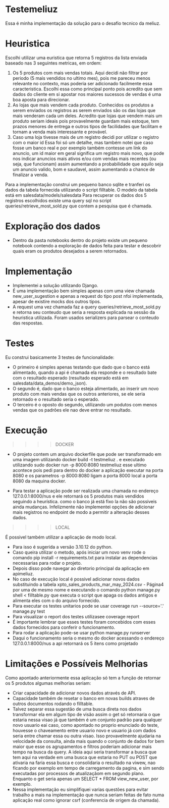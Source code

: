 # Testemeliuz
Essa é minha implementação da solução para o desafio tecnico da meliuz.

# Heuristica
Escolhi utilizar uma euristica que retorna 5 registros da lista enviada baseado nas 3 seguintes metricas, em ordem:

1) Os 5 produtos com mais vendas totais.
    Aqui decidi não filtrar por periodo (5 mais vendidos no ultimo mes), pois me pareceu menos relevante no contexto, mas poderia ser adicionado facilmente essa caracteristica.
    Escolhi essa como principal ponto pois acredito que sem dados do cliente em si apostar nos maiores sucessos de vendas é uma boa aposta para direcionar.
2) As lojas que mais vendem cada produto.
    Conhecidos os produtos a serem enviados os registros as serem enviados são os das lojas que mais venderam cada um deles.
    Acredito que lojas que vendem mais um produto seriam ideais pois provavelmente guardam mais estoque, tem prazos menores de entrega e outros tipos de facilidades que facilitam e tornam a venda mais interessante e provável.
3) Caso uma loja tivesse mais de um registro decidi por utilizar o registro com o maior id
    Essa foi só um detalhe, mas também notei que caso fosse um banco real e por exemplo também contesse um link do anuncio, um id maior em geral significa um registro mais novo, que pode nos indicar anuncios mais ativos e/ou com vendas mais recentes (ou seja, que funcionam) assim aumentando a probabilidade que aquilo seja um anuncio valido, bom e saudavel, assim aumentando a chance de finalizar a venda.

Para a implementação construi um pequeno banco sqlite e tranferi os dados da tabela fornecida utilizando o script filltable.
O modelo da tabela está em salesdata/models/salesdata
Para recuperar os dados dos 5 registros escolhidos existe uma query sql no script queries/retrieve_most_sold.py que contem a pesquisa que é chamada.

# Exploração dos dados
- Dentro da pasta notebooks dentro do projeto existe um pequeno notebook contendo a exploração de dados feita para testar e descobrir quais eram os produtos desejados a serem retornados.


# Implementação
- Implementei a solução utilizando Django.
- É uma implementação bem simples apenas com uma view chamada new_user_sugestion e apenas a request do tipo post nfoi implementada, apesar de existire mocks dos outros tipos.
- A request uma vez chamada faz a query queries/retrieve_most_sold.py e retorna seu conteudo que seria a resposta explicada na sessão da heuristica utilizada.
Foram usados serializers para parsear o conteudo das respostas.

# Testes
Eu construi basicamente 3 testes de funcionalidade:
- O primeiro é simples apenas testando que dado que o banco está alimentado, quando a api é chamada ela responde e o resultado bate com o resultado esperado (resultado esperado está em salesdata/data_demos/demo_json).
- O segundo é, dado que o banco esteja alimentado, ao inserir um novo produto com mais vendas que os outros anteriores, se ele seria retornado e o resultado seria o esperado.
- O terceiro é o oposto do segundo, utilizando um podutos com menos vendas que os padrões ele nao deve entrar no resultado.

# Execução
>>>>DOCKER

- O projeto contem um arquivo dockerfile  que pode ser transformado em uma imagem utilizando 
docker build -t testmeliuz .
e executado utilizando
sudo docker run -p 8000:8080 testmeliuz
esse ultimo acontece pois pedi para dentro do docker a aplicação executar na porta 8080 e os parametros -p 8000:8080 ligam a porta 8000 local a porta 8080 da maquina docker.

- Para testar a aplicação pode ser realizada uma chamada no endereço 127.0.0.1:8000/nus e ele retornará os 5 produtos mais vendidos seguindo a heurística.
como o banco já está fixo la não são possiveis ainda mudanças.
Infelizmente não implementei opções de adicionar mais registros no endpoint de modo a permitir a alteração desses dados.

>>>>LOCAL

É possivel também utilizar a aplicação de modo local.
- Para isso é sugerida a versão 3.10.12 do python.
- Caso queira utilizar o metodo, após iniciar um novo venv rode o comando pip install -r requirements.txt para instalar as dependencias necessarias para rodar o projeto.
- Depois disso pode navegar ao diretorio principal da aplicação em apimeliuz.
- No caso de execução local é possivel adicionar novos dados substituindo a tabela xpto_sales_products_mar_may_2024.csv - Página4 por uma de mesmo nome e executando o comando python manage.py shell < filltable.py que executa o script que apaga os dados antigos e alimenta eles com o do arquivo fornecido.
- Para executar os testes unitarios pode se usar coverage run --source='.' manage.py test
- Para visualizar o report dos testes utilizasee coverage report 
- É importante lembrar que esses testes foram concebidos com esses dados fornecidos para conferir o funcionamento.
- Para rodar a aplicação pode-se usar python manage.py runserver
- Daqui o funcionamento seria o mesmo do docker acessando o endereço 127.0.0.1:8000/nus a api retornará os 5 itens como projetado

# Limitações e Possíveis Melhorias
Como apontado anteriormente essa aplicação só tem a função de retornar os 5 produtos algumas melhorias seriam:
- Criar capacidade de adicionar novos dados através de API.
- Capacidade também de resetar o banco em novas builds atraves de outros documentos rodando o filltable.
- Talvez separar essa sugestão de uma busca direta nos dados transformar ela em algum tipo de visão assim o get só retornaria o que estaria nessa visao já que também é um conjunto padrão para qualquer novo usuario eai caso, como apontado no proprio enunciado do teste, houvesse o chaveamento entre usuario novo e usuario já com dados seria entre chamar essa ou outra visao. Isso provavelmente ajudaria na velocidade da consulta, ainda mais quando o conjunto de dados for bem maior que esse os agrupamentos e filtros poderiam adicionar mais tempo na busca da query. A ideia aqui seria transformar a busca que tem aqui na verdade em uma busca que estaria no PUT ou POST que ativaria na faria essa busca e consolidaria o resultado na viwew, nao ficando por exemplo em tempo de carregamento da pagina, e sim sendo executadas por processos de atualizaçãom em segundo plano. Enquanto o get seria apenas um SELECT * FROM view_new_user, por exemplo. 
- Nessa implementação eu simplifiquei varias questões para evitar trabalho a mais na implementação que nunca seriam feitas de fato numa aplicação real como ignorar csrf (conferencia de origem da chamada).
